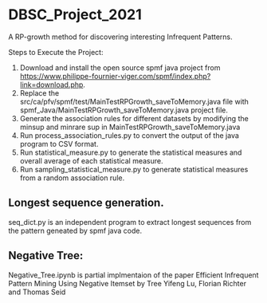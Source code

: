 # DBSC_Project_2021
A RP-growth method for discovering interesting Infrequent Patterns.

Steps to Execute the Project:
  1. Download and install the open source spmf java project from https://www.philippe-fournier-viger.com/spmf/index.php?link=download.php.
  2. Replace the src/ca/pfv/spmf/test/MainTestRPGrowth_saveToMemory.java file with spmf_Java/MainTestRPGrowth_saveToMemory.java project file.
  3. Generate the association rules for different datasets by modifying the minsup and minrare sup in MainTestRPGrowth_saveToMemory.java
  4. Run process_association_rules.py to convert the output of the java program to CSV format.
  5. Run statistical_measure.py to generate the statistical measures and overall average of each statistical measure.
  6. Run sampling_statistical_measure.py to generate statistical measures from a random association rule.

## Longest sequence generation.
  seq_dict.py is an independent program to extract longest sequences from the pattern geneated by spmf java code.

## Negative Tree:
  Negative_Tree.ipynb is partial implmentaion of the paper Efficient Infrequent Pattern Mining Using Negative Itemset 
  by Tree Yifeng Lu, Florian Richter and Thomas Seid
  
